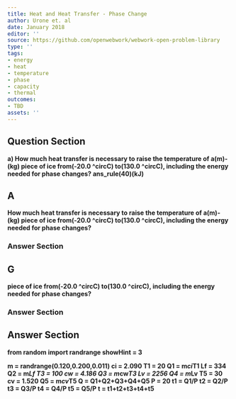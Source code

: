 ```yaml
---
title: Heat and Heat Transfer - Phase Change
author: Urone et. al
date: January 2018
editor: ''
source: https://github.com/openwebwork/webwork-open-problem-library
type: ''
tags:
- energy
- heat
- temperature
- phase
- capacity
- thermal
outcomes:
- TBD
assets: ''
---
```


## Question Section 

<b>
a) How much heat transfer is necessary to raise the temperature of a(m)-(kg) piece of ice from(-20.0 ^circC) to(130.0 ^circC), including the energy needed for phase changes? 
ans_rule(40)(kJ)

## A
How much heat transfer is necessary to raise the temperature of a(m)-(kg) piece of ice from(-20.0 ^circC) to(130.0 ^circC), including the energy needed for phase changes? 
### Answer Section
## G
piece of ice from(-20.0 ^circC) to(130.0 ^circC), including the energy needed for phase changes? 
### Answer Section


## Answer Section

from random import randrange
showHint = 3

m = randrange(0.120,0.200,0.011)
ci = 2.090
T1 = 20
Q1 = m*ci*T1
Lf = 334
Q2 = m*Lf
T3 = 100
cw = 4.186
Q3 = m*cw*T3
Lv = 2256
Q4 = m*Lv
T5 = 30
cv = 1.520
Q5 = m*cv*T5
Q = Q1+Q2+Q3+Q4+Q5
P = 20
t1 = Q1/P
t2 = Q2/P
t3 = Q3/P
t4 = Q4/P
t5 = Q5/P
t = t1+t2+t3+t4+t5